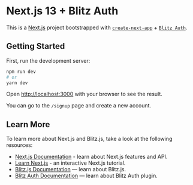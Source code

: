 # Next.js 13 + Blitz Auth

This is a [Next.js](https://nextjs.org/) project bootstrapped with [`create-next-app`](https://github.com/vercel/next.js/tree/canary/packages/create-next-app) + [`Blitz Auth`](https://blitzjs.com/docs/auth).

## Getting Started

First, run the development server:

```bash
npm run dev
# or
yarn dev
```

Open [http://localhost:3000](http://localhost:3000) with your browser to see the result.

You can go to the `/signup` page and create a new account.

## Learn More

To learn more about Next.js and Blitz.js, take a look at the following resources:

- [Next.js Documentation](https://nextjs.org/docs) - learn about Next.js features and API.
- [Learn Next.js](https://nextjs.org/learn) - an interactive Next.js tutorial.
- [Blitz.js Documentation](https://blitzjs.com/docs/) — learn about Blitz.js.
- [Blitz Auth Documentation](https://blitzjs.com/docs/auth) — learn about Blitz Auth plugin.
